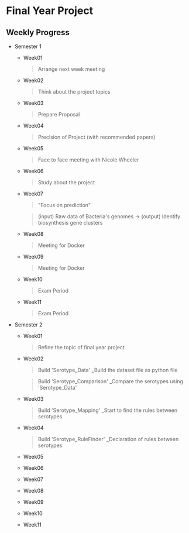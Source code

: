 # Final Year Project


## Weekly Progress
* Semester 1
    * Week01
        > Arrange next week meeting
    * Week02
        > Think about the project topics
    * Week03
        > Prepare Proposal
    * Week04
        > Precision of Project (with recommended papers)
    * Week05
        > Face to face meeting with Nicole Wheeler 
    * Week06
        > Study about the project
    * Week07
        > "Focus on prediction"

        > (input) Raw data of Bacteria's genomes -> (output) Identify biosynthesis gene clusters
    * Week08
        > Meeting for Docker
    * Week09
        > Meeting for Docker
    * Week10
        > Exam Period
    * Week11
        > Exam Period

* Semester 2
    * Week01
        > Refine the topic of final year project
    * Week02
        > Build 'Serotype_Data' _Build the dataset file as python file
        
        > Build 'Serotype_Comparison' _Compare the serotypes using 'Serotype_Data'
    * Week03
        > Build 'Serotype_Mapping' _Start to find the rules between serotypes
    * Week04
        > Build 'Serotype_RuleFinder' _Declaration of rules between serotypes
    * Week05

    * Week06

    * Week07

    * Week08

    * Week09

    * Week10

    * Week11

